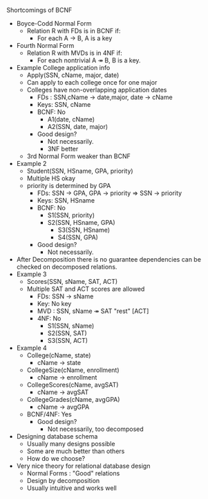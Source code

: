 Shortcomings of BCNF
  - Boyce-Codd Normal Form
    - Relation R with FDs is in BCNF if:
      - For each A → B, A is a key
  - Fourth Normal Form
    - Relation R with MVDs is in 4NF if:
      - For each nontrivial A ↠ B, B is a key.
  - Example College application info
    - Apply(SSN, cName, major, date)
    - Can apply to each college once for one major
    - Colleges have non-overlapping application dates
      - FDs : SSN,cName → date,major, date → cName
      - Keys: SSN, cName
      - BCNF: No
        - A1(date, cName)
        - A2(SSN, date, major)
      - Good design?
        - Not necessarily.
        - 3NF better
    - 3rd Normal Form weaker than BCNF
  - Example 2
    - Student(SSN, HSname, GPA, priority)
    - Multiple HS okay
    - priority is determined by GPA
      - FDs: SSN → GPA, GPA → priority => SSN → priority
      - Keys: SSN, HSname
      - BCNF: No
        - S1(SSN, priority)
        - S2(SSN, HSname, GPA)
          - S3(SSN, HSname)
          - S4(SSN, GPA)
      - Good design?
        - Not necessarily.
  - After Decomposition there is no guarantee dependencies can be checked on decomposed relations.
  - Example 3
    - Scores(SSN, sName, SAT, ACT)
    - Multiple SAT and ACT scores are allowed
      - FDs: SSN → sName
      - Key: No key
      - MVD : SSN, sName ↠ SAT "rest" [ACT]
      - 4NF: No
        - S1(SSN, sName)
        - S2(SSN, SAT)
        - S3(SSN, ACT)
  - Example 4
    - College(cName, state)
      - cName → state
    - CollegeSize(cName, enrollment)
      - cName → enrollment
    - CollegeScores(cName, avgSAT)
      - cName → avgSAT
    - CollegeGrades(cName, avgGPA)  
      - cName → avgGPA
    - BCNF/4NF: Yes
      - Good design?
        - Not necessarily, too decomposed
  - Designing database schema
    - Usually many designs possible
    - Some are much better than others
    - How do we choose?
  - Very nice theory for relational database design
    - Normal Forms : "Good" relations
    - Design by decomposition
    - Usually intuitive and works well
